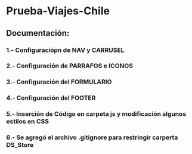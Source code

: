 # Prueba-Viajes-Chile
## Documentación:
### 1.- Configuraciópn de NAV y CARRUSEL
### 2.- Configuración de PARRAFOS e ICONOS
### 3.- Configuración del FORMULARIO
### 4.- Configuración del FOOTER
### 5.- Inserción de Código en carpeta js y modificación algunos estilos en CSS
### 6.- Se agregó el archivo .gitignore para restringir carperta DS_Store